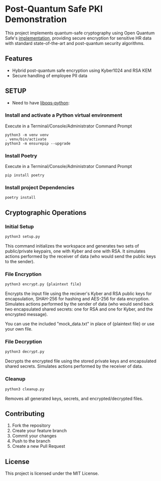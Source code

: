 # Post-Quantum Safe PKI Demonstration

This project implements quantum-safe cryptography using Open Quantum Safe's [implementation](https://openquantumsafe.org/liboqs/), providing secure encryption for sensitive HR data with standard state-of-the-art and post-quantum security algorithms.

## Features

- Hybrid post-quantum safe encryption using Kyber1024 and RSA KEM
- Secure handling of employee PII data

## SETUP

- Need to have [liboqs-python](https://github.com/open-quantum-safe/liboqs-python):

### Install and activate a Python virtual environment

Execute in a Terminal/Console/Administrator Command Prompt

```shell
python3 -m venv venv
. venv/bin/activate
python3 -m ensurepip --upgrade
```

### Install Poetry

Execute in a Terminal/Console/Administrator Command Prompt

```shell
pip install poetry
```

### Install project Dependencies

```shell
poetry install
```

## Cryptographic Operations

### Initial Setup

```bash
python3 setup.py
```

This command initializes the workspace and generates two sets of public/private keypairs, one with Kyber and one with RSA. It simulates actions performed by the receiver of data (who would send the public keys to the sender).

### File Encryption

```bash
python3 encrypt.py {plaintext file}
```

Encrypts the input file using the reciever's Kyber and RSA public keys for encapsulation, SHAH-256 for hashing and AES-256 for data encryption. Simulates actions performed by the sender of data (who would send back two encapsulated shared secrets: one for RSA and one for Kyber, and the encrypted message).

You can use the included "mock_data.txt" in place of {plaintext file} or use your own file.

### File Decryption

```bash
python3 decrypt.py
```

Decrypts the encrypted file using the stored private keys and encapsulated shared secrets. Simulates actions performed by the receiver of data.

### Cleanup

```bash
python3 cleanup.py
```

Removes all generated keys, secrets, and encrypted/decrypted files.

## Contributing

1. Fork the repository
2. Create your feature branch
3. Commit your changes
4. Push to the branch
5. Create a new Pull Request

## License

This project is licensed under the MIT License.
